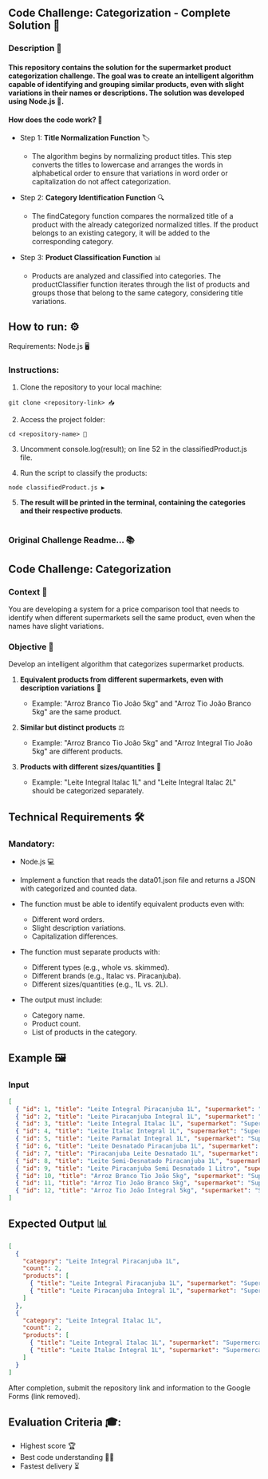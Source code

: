 
## Code Challenge: Categorization - Complete Solution 🌟

### Description 📝

#### This repository contains the solution for the supermarket product categorization challenge. The goal was to create an intelligent algorithm capable of identifying and grouping similar products, even with slight variations in their names or descriptions. The solution was developed using Node.js 🚀.

#### How does the code work? 🔧

- Step 1: **Title Normalization Function** 🏷️

  - The algorithm begins by normalizing product titles. This step converts the titles to lowercase and arranges the words in alphabetical order to ensure that variations in word order or capitalization do not affect categorization.

- Step 2: **Category Identification Function** 🔍

  - The findCategory function compares the normalized title of a product with the already categorized normalized titles. If the product belongs to an existing category, it will be added to the corresponding category.

- Step 3: **Product Classification Function** 📊
  - Products are analyzed and classified into categories. The productClassifier function iterates through the list of products and groups those that belong to the same category, considering title variations.

## How to run: ⚙️

Requirements: Node.js 🖥️

### Instructions:

1. Clone the repository to your local machine:

```
git clone <repository-link> 📥
```

2. Access the project folder:

```
cd <repository-name> 📂
```

3. Uncomment console.log(result); on line 52 in the classifiedProduct.js file.

4. Run the script to classify the products:

```
node classifiedProduct.js ▶️
```

5. **The result will be printed in the terminal, containing the categories and their respective products**.

#

### Original Challenge Readme... 📚

## Code Challenge: Categorization

### Context 📍

You are developing a system for a price comparison tool that needs to identify when different supermarkets sell the same product, even when the names have slight variations.

### Objective 🎯

Develop an intelligent algorithm that categorizes supermarket products.

1. **Equivalent products from different supermarkets, even with description variations** 🛒

   - Example: "Arroz Branco Tio João 5kg" and "Arroz Tio João Branco 5kg" are the same product.

2. **Similar but distinct products** ⚖️

   - Example: "Arroz Branco Tio João 5kg" and "Arroz Integral Tio João 5kg" are different products.

3. **Products with different sizes/quantities** 🔢
   - Example: "Leite Integral Italac 1L" and "Leite Integral Italac 2L" should be categorized separately.

## Technical Requirements 🛠️

### Mandatory:

- Node.js 💻

- Implement a function that reads the data01.json file and returns a JSON with categorized and counted data.
- The function must be able to identify equivalent products even with:
  - Different word orders.
  - Slight description variations.
  - Capitalization differences.
- The function must separate products with:
  - Different types (e.g., whole vs. skimmed).
  - Different brands (e.g., Italac vs. Piracanjuba).
  - Different sizes/quantities (e.g., 1L vs. 2L).

- The output must include:
  - Category name.
  - Product count.
  - List of products in the category.

## Example 🖼️

### Input

```json
[
  { "id": 1, "title": "Leite Integral Piracanjuba 1L", "supermarket": "Supermercado A" },
  { "id": 2, "title": "Leite Piracanjuba Integral 1L", "supermarket": "Supermercado B" },
  { "id": 3, "title": "Leite Integral Italac 1L", "supermarket": "Supermercado A" },
  { "id": 4, "title": "Leite Italac Integral 1L", "supermarket": "Supermercado C" },
  { "id": 5, "title": "Leite Parmalat Integral 1L", "supermarket": "Supermercado D" },
  { "id": 6, "title": "Leite Desnatado Piracanjuba 1L", "supermarket": "Supermercado A" },
  { "id": 7, "title": "Piracanjuba Leite Desnatado 1L", "supermarket": "Supermercado B" },
  { "id": 8, "title": "Leite Semi-Desnatado Piracanjuba 1L", "supermarket": "Supermercado A" },
  { "id": 9, "title": "Leite Piracanjuba Semi Desnatado 1 Litro", "supermarket": "Supermercado C" },
  { "id": 10, "title": "Arroz Branco Tio João 5kg", "supermarket": "Supermercado A" },
  { "id": 11, "title": "Arroz Tio João Branco 5kg", "supermarket": "Supermercado B" },
  { "id": 12, "title": "Arroz Tio João Integral 5kg", "supermarket": "Supermercado A" }
]
```

## Expected Output 📊

```json
[
  {
    "category": "Leite Integral Piracanjuba 1L",
    "count": 2,
    "products": [
      { "title": "Leite Integral Piracanjuba 1L", "supermarket": "Supermercado A" },
      { "title": "Leite Piracanjuba Integral 1L", "supermarket": "Supermercado B" }
    ]
  },
  {
    "category": "Leite Integral Italac 1L",
    "count": 2,
    "products": [
      { "title": "Leite Integral Italac 1L", "supermarket": "Supermercado A" },
      { "title": "Leite Italac Integral 1L", "supermarket": "Supermercado C" }
    ]
  }
]
```

After completion, submit the repository link and information to the Google Forms (link removed).

## Evaluation Criteria 🎓:

- Highest score 🏆
- Best code understanding 🧑‍💻
- Fastest delivery ⏳
